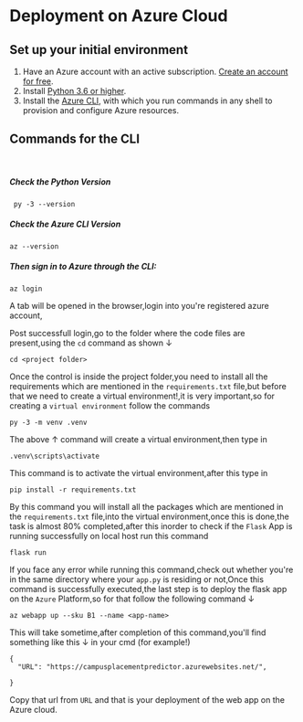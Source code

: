 # Deployment on Azure Cloud

## Set up your initial environment
<ol>
<li>Have an Azure account with an active subscription. <a href="https://azure.microsoft.com/free/?ref=microsoft.com&amp;utm_source=microsoft.com&amp;utm_medium=docs&amp;utm_campaign=visualstudio" data-linktype="external">Create an account for free</a>.</li>
<li>Install <a href="https://www.python.org/downloads/" target="_blank" data-linktype="external">Python 3.6 or higher</a>.</li>
<li>Install the <a href="/en-us/cli/azure/install-azure-cli" target="_blank" data-linktype="absolute-path">Azure CLI</a>, with which you run commands in any shell to provision and configure Azure resources.</li>
</ol>

## Commands for the CLI 

<br>

##### Check the Python Version 

```
 py -3 --version

```

##### Check the Azure CLI Version 

```
az --version

```

##### Then sign in to Azure through the CLI:

```
az login

```
 A tab will be opened in the browser,login into you're registered azure account,


Post successfull login,go to the folder where the code files are present,using the `cd` command as shown ↓
 

```
cd <project folder>

```

Once the control is inside the project folder,you need to install all the requirements which are mentioned in the `requirements.txt` file,but before that we need to create a virtual environment!,it is very important,so for creating a `virtual environment` follow the commands 

```
py -3 -m venv .venv
```

The above ↑ command will create a virtual environment,then type in 

```
.venv\scripts\activate
```

This command is to activate the virtual environment,after this type in 

```
pip install -r requirements.txt
```

By this command you will install all the packages which are mentioned in the `requirements.txt` file,into the virtual environment,once this is done,the task is almost 80% completed,after this inorder to check if the `Flask` App is running successfully on local host run this command

```
flask run
```
If you face any error while running this command,check out whether you're in the same directory where your `app.py` is residing or not,Once this command is successfully executed,the last step is to deploy the flask app on the `Azure` Platform,so for that follow the following command ↓

```
az webapp up --sku B1 --name <app-name>
```

This will take sometime,after completion of this command,you'll find something like this ↓ in your cmd (for example!)

```
{
  "URL": "https://campusplacementpredictor.azurewebsites.net/",
  
}
```
Copy that url from `URL` and that is your deployment of the web app on the Azure cloud.


